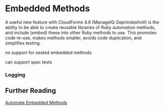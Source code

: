 # Embedded Methods

A useful new feature with CloudForms 4.6 (ManageIQ *Gaprindashvili*) is the ability to be able to create reusable libraries of Ruby automation methods, and include (_embed_) these into other Ruby methods to use. This promotes code re-use, makes methods smaller, avoids code duplication, and simplifies testing.



no support for nested embedded methods


can support spec tests



### Logging


## Further Reading

[Automate Embedded Methods](http://talk.manageiq.org/t/automate-embedded-methods/3124)

